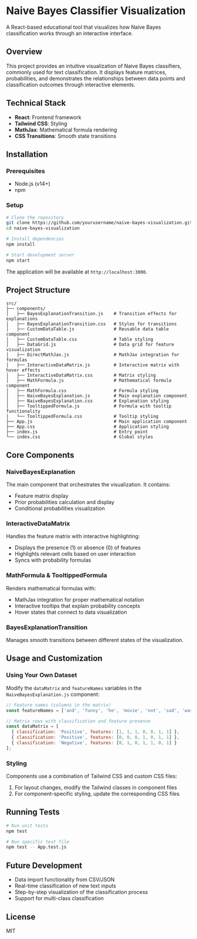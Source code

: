 # Naive Bayes Classifier Visualization

A React-based educational tool that visualizes how Naive Bayes classification works through an interactive interface.

## Overview

This project provides an intuitive visualization of Naive Bayes classifiers, commonly used for text classification. It displays feature matrices, probabilities, and demonstrates the relationships between data points and classification outcomes through interactive elements.

## Technical Stack

- **React**: Frontend framework
- **Tailwind CSS**: Styling
- **MathJax**: Mathematical formula rendering
- **CSS Transitions**: Smooth state transitions

## Installation

### Prerequisites
- Node.js (v14+)
- npm

### Setup
```bash
# Clone the repository
git clone https://github.com/yourusername/naive-bayes-visualization.git
cd naive-bayes-visualization

# Install dependencies
npm install

# Start development server
npm start
```

The application will be available at `http://localhost:3000`.

## Project Structure

```
src/
├── components/
│   ├── BayesExplanationTransition.js    # Transition effects for explanations
│   ├── BayesExplanationTransition.css   # Styles for transitions
│   ├── CustomDataTable.js               # Reusable data table component
│   ├── CustomDataTable.css              # Table styling
│   ├── DataGrid.js                      # Data grid for feature visualization
│   ├── DirectMathJax.js                 # MathJax integration for formulas
│   ├── InteractiveDataMatrix.js         # Interactive matrix with hover effects
│   ├── InteractiveDataMatrix.css        # Matrix styling
│   ├── MathFormula.js                   # Mathematical formula component
│   ├── MathFormula.css                  # Formula styling
│   ├── NaiveBayesExplanation.js         # Main explanation component
│   ├── NaiveBayesExplanation.css        # Explanation styling
│   ├── TooltippedFormula.js             # Formula with tooltip functionality
│   └── TooltippedFormula.css            # Tooltip styling
├── App.js                               # Main application component
├── App.css                              # Application styling
├── index.js                             # Entry point
└── index.css                            # Global styles
```

## Core Components

### NaiveBayesExplanation
The main component that orchestrates the visualization. It contains:
- Feature matrix display
- Prior probabilities calculation and display
- Conditional probabilities visualization

### InteractiveDataMatrix
Handles the feature matrix with interactive highlighting:
- Displays the presence (1) or absence (0) of features
- Highlights relevant cells based on user interaction
- Syncs with probability formulas

### MathFormula & TooltippedFormula
Renders mathematical formulas with:
- MathJax integration for proper mathematical notation
- Interactive tooltips that explain probability concepts
- Hover states that connect to data visualization

### BayesExplanationTransition
Manages smooth transitions between different states of the visualization.

## Usage and Customization

### Using Your Own Dataset
Modify the `dataMatrix` and `featureNames` variables in the `NaiveBayesExplanation.js` component:

```javascript
// Feature names (columns in the matrix)
const featureNames = ['and', 'funny', 'he', 'movie', 'not', 'sad', 'was'];

// Matrix rows with classification and feature presence
const dataMatrix = [
  { classification: 'Positive', features: [1, 1, 1, 0, 0, 1, 1] },
  { classification: 'Positive', features: [0, 0, 0, 1, 0, 1, 1] },
  { classification: 'Negative', features: [0, 1, 0, 1, 1, 0, 1] }
];
```

### Styling
Components use a combination of Tailwind CSS and custom CSS files:
1. For layout changes, modify the Tailwind classes in component files
2. For component-specific styling, update the corresponding CSS files

## Running Tests

```bash
# Run unit tests
npm test

# Run specific test file
npm test -- App.test.js
```

## Future Development

- Data import functionality from CSV/JSON
- Real-time classification of new text inputs
- Step-by-step visualization of the classification process
- Support for multi-class classification

## License

MIT